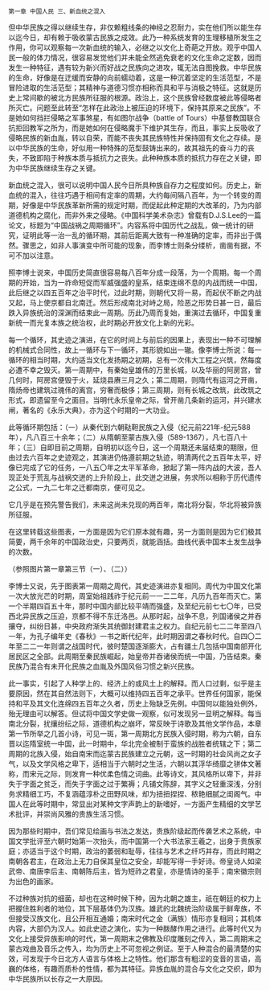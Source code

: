     第一章 中国人民 三、新血统之混入 

   但中华民族之得以继续生存，非仅赖粗线条的神经之忍耐力，实在他们所以能生存以迄今日，却有赖于吸收蒙古民族之成效。此乃一种系统发育的生理移植所发生之作用，你可以观察每一次新血统的输入，必继之以文化上奇葩之开放。观乎中国人民一般的体力情况，很容易发觉他们并未能全然逃免衰老的文化生命之定数，因而发生一种特征，遇有较为新兴而好战之民族向之进攻，辄无法自图挽救。中华民族的生命，好像是在迂缓而安静的向前蠕动着，这是一种沉着坚定的生活范型，不是冒险进取的生活范型；其精神与道德习惯亦相称而具和平与消极之特征。这就是历史上常间歇的被北方民族所征服的根源。政治上，这个民族曾经数度被此等侵略者所灭亡。问题至此转至“怎样在此政治上被压迫的环境下，保持其原来之民族”。不是她如何挡拦侵略之军事煞星，有如图尔战争（battle of Tours）中基督教国联合抗拒回教军之所为，而是她如何在侵略魔手下维护其生存，而且，事实上反吸收了侵略民族的新血胤，转以自荣，而能不丧失其民族特性并保持固有文化之存续。是以中华民族的生命，好似用一种特殊的范型鼓铸出来的，故其祖先的奋斗力的丧失，不致即陷于种族本质与抵抗力之丧失。此种种族本质的抵抗力存在之关键，即为中华民族继续生存之关键。

   新血统之混入，很可以说明中国人民今日所具种族自存力之程度如何。历史上，新血统的混入，往往巧遇于相间有定率的周期，大约每间隔八百年，为一个转变的周期，好像是中华民族革新所需的规定时期，而促起此种定期的大改革的，乃为内部道德机构之腐化，而非外来之侵略。《中国科学美术杂志》曾载有D.J.S.Lee的一篇论文，标题为“中国战祸之周期循环”。内容系将中国历代之战乱，做一统计的研究，证明此等一治一乱的循环期，其前后距离大致有一种准确的定率，而非出于偶然。骤思之，如非人事演变中所可能的现象，而李博士则条分缕析，凿凿有据，不可不加以注意。

   照李博士说来，中国历史简直很容易每八百年分成一段落，为一个周期。每一个周期的开始，当为一祚命短促而军威强盛的皇系，结束连绵不息的内战而统一中国，此后继之以四五百年之治平时代，过此时期，则朝代又将一易，而起伏不断之内战又起，马上使京都自北南迁。然后形成南北对峙之局，险恶之形势日甚一日，最后跌入异族统治的深渊而结束此一周期。历此乃周而复始，重演过去循环，中国复重新统一而光复本族之统治权，此时期必开放文化上新的光彩。

   每一个循环，其史迹之演进，在它的时间上与前后的因果上，表现出一种不可理解的机械式合同性，故上一循环与下一循环，其形貌如出一辙。像李博士所说：每一循环的相当时期，大约适当文化发扬期之初期，总有一次伟大工程之兴筑，然每度必遭不幸之毁灭。第一周期中，有秦始皇雄伟的万里长城，以及华丽的阿房宫，曾几何时，阿房宫便毁于火，延烧县赓三月之久；第二周期，则隋代有运河之开凿，隋炀帝也建筑过瑰伟的离宫，穷奢而极侈；第三周期，则有长城之改筑，此改筑之形式，即遗留至今之面目。当明代永乐皇帝之际，曾开凿几条新的运河，并兴建水闸，著名的《永乐大典》，亦为这个时期的一大功业。

   此等循环期包括：（一）从秦代到六朝鞑靼民族之入侵（纪元前221年-纪元588年），凡八百三十余年；（二）从隋朝至蒙古族入侵（589-1367），凡七百八十年；（三）自即目前之周期，自明初以迄今日，这一个周期还未届结束的期限，但由过去六百年之史迹观之，其演进仍恪遵前期之轨迹，明清两代之五百年太平，好像已完成了它的任务，一八五〇年之太平军革命，掀起了第一阵内战的大波，吾人现正处于荒乱与战祸交迸的上升阶段上，此交迸之进展，务求所以相称于历代遗传之公式，一九二七年之迁都南京，便可见之。

   它几乎是在预先警告我们，未来这尚未兑现的两百年，南北将分裂，华北将被异族所征服。

   在这里转载这些图表，一方面是因为它们原本就有趣，另一方面则是因为它们极其简要，两千余年的中国政治史，只要两页，就能涵括。曲线代表中国本土发生战争的次数。

   （参照图片第一章第三节（一）、（二））

   李博士又说，先于图表第一周期之周代，其史迹演进亦复相同。周代为中国文化第一次大放光芒的时期，周室始祖践祚于纪元前一一二二年，凡历九百年而灭亡。第一个半期四百五十年，那时中国内部比较平靖而强盛，及至纪元前七七〇年，已受西北异民族之压迫，京都不得不东迁洛邑。从那时起，战争不息，列国诸侯之并吞攘夺，纠纷日甚，中央政府渐失其统御封建君主之权力。自纪元前七二二年至四八一年，为孔子编年史《春秋》一书之断代纪年，此时期因谓之春秋时代。自四〇二年至二二一年则谓之战国时代，彼时楚国逐渐膨大，占有疆土几包括中国南部开化居民区之全部。此周期至秦民族崛起，始皇帝并吞诸侯而统一中国，乃告结束。秦民族乃混合有未开化民族之血胤及外国风俗习惯之新兴民族。

   此一事实，引起了人种学上的、经济上的或风土上的解释。而人口过剩，似乎是主要原因，然在其自然法则下，大概可以维持四五百年之承平。世界任何国家，能保持和平及其文化连绵四五百年之久者，历史上殆缺乏先例。中国何以能独处例外，殆无理由可以解答。但试将中国文学史做一观察，似可发现另一显明之解释。每当南北分裂，扰攘纷纭之际，道德机构之崩坏，常反映于诗歌及其他文学作品，本章第一节所举之几首小诗，可见一斑，第一周期北方民族入侵时期，称为六朝，自东晋以迄隋室统一中国，此一时期中，华北完全被制于蛮族的战胜者统辖之下；第二周期的北族入侵，始自南宋而迄蒙古民族建立之元朝，这一时期的社会风尚之女子气，以及文学风格之卑下，适相当于六朝时之生活，六朝以其浮华绮靡之骈体文著称，而宋元之际，则发育一种优柔色情之词曲。此等诗文，其风格所以卑下，并非失于字面之贫乏，而失于字面之过于繁褥；凡铺文陈辞，其字义之轻重深浅，分别务求精细工巧，不复涵蕴淳朴之田野风味，却为扭扭捏捏、秾艳细腻之闺阁气。中国人在此等时期中，常显出对某种文字声韵上的新嗜好，一方面产生精细的文学艺术批评，并崇尚风雅的贵族生活习惯。

   因为那些时期中，吾们常见绘画与书法之发达，贵族阶级起而传袭艺术之系统，中国文学批评至六朝时始第一次抬头，而中国第一个大书法家王羲之，出身于贵族家庭；亦适当于这个时期，政治的萎弱和耻辱，往往与艺术之纤巧并存，而此时期之南朝各君主，在政治上无力自保其皇位之安全，却能写得一手好诗。帝皇诗人如梁武帝、南唐李后主、南朝陈后主，皆为短祚之君皇，亦是情诗的圣手；南宋徽宗则为出色的画家。

   不过种族对抗的细菌，却也在这种时候下种，因为北朝之雄主，祇在朝廷的权力上把握住胜利者的地位，其下层基体仍为汉族。雄武的北魏统治阶级属于鲜卑族，不但接受汉族文化，且公开相互通婚；南宋时代之金（满族）情形亦复相同；其机体内容，大部仍为汉人。如此史迹之演化，实为一种酦酵作用之进行。此等时代又为文化上接受异族影响的时代，第一周期末之佛教及印度雕刻之传入，第二周期末之蒙古戏曲及音乐之传入，均为历史上不可忽视之例证。至于人种混合的最清楚的实效，可发现于今日北方人语言与体格上之特性。他们那含有粗涩的变音的言语，高巍的体格，有趣而质朴的性情，都为其特征。异族血胤的混合与文化之交织，即为中华民族所以长存之一大原因。

